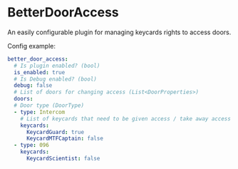 ﻿# BetterDoorAccess

An easily configurable plugin for managing keycards rights to access doors.


Config example:
```yaml
better_door_access:
  # Is plugin enabled? (bool)
  is_enabled: true
  # Is Debug enabled? (bool)
  debug: false
  # List of doors for changing access (List<DoorProperties>)
  doors:
  # Door type (DoorType)
  - type: Intercom
    # List of keycards that need to be given access / take away access (true in order to give and false in order to take away) (Dictionary<ItemType, bool>)
    keycards:
      KeycardGuard: true
      KeycardMTFCaptain: false
  - type: 096
    keycards:
      KeycardScientist: false
```
